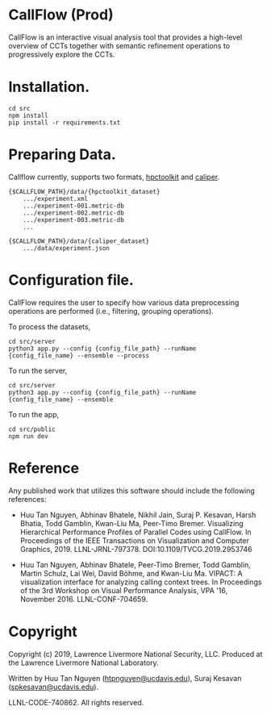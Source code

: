 CallFlow (Prod)
============

CallFlow is an interactive visual analysis tool that provides a high-level overview of CCTs together with semantic refinement operations to progressively explore the
CCTs.

# Installation.
```
cd src
npm install
pip install -r requirements.txt
```

# Preparing Data.

Callflow currently, supports two formats, [hpctoolkit](http://hpctoolkit.org/) and [caliper](www.github.com/LLNL/caliper).

```
{$CALLFLOW_PATH}/data/{hpctoolkit_dataset}
	.../experiment.xml
	.../experiment-001.metric-db
	.../experiment-002.metric-db
	.../experiment-003.metric-db
	...

{$CALLFLOW_PATH}/data/{caliper_dataset}
	.../data/experiment.json

```

# Configuration file.
CallFlow requires the user to specify how various data preprocessing operations are performed (i.e., filtering, grouping operations).

To process the datasets,
```
cd src/server
python3 app.py --config {config_file_path} --runName {config_file_name} --ensemble --process
```

To run the server,

```
cd src/server
python3 app.py --config {config_file_path} --runName {config_file_name} --ensemble  
```


To run the app,

```
cd src/public
npm run dev
```
# Reference

Any published work that utilizes this software should include the following references:

* Huu Tan Nguyen, Abhinav Bhatele, Nikhil Jain, Suraj P. Kesavan, Harsh Bhatia, Todd Gamblin, Kwan-Liu Ma, Peer-Timo Bremer. Visualizing Hierarchical Performance Profiles of Parallel Codes using CallFlow. In Proceedings of the IEEE Transactions on Visualization and Computer Graphics, 2019. LLNL-JRNL-797378. DOI:10.1109/TVCG.2019.2953746

* Huu Tan Nguyen, Abhinav Bhatele, Peer-Timo Bremer, Todd Gamblin, Martin Schulz,
Lai Wei, David Böhme, and Kwan-Liu Ma. VIPACT: A visualization interface for
analyzing calling context trees. In Proceedings of the 3rd Workshop on Visual
Performance Analysis, VPA '16, November 2016. LLNL-CONF-704659.

# Copyright

Copyright (c) 2019, Lawrence Livermore National Security, LLC.
Produced at the Lawrence Livermore National Laboratory.

Written by Huu Tan Nguyen (<htpnguyen@ucdavis.edu>), Suraj Kesavan (<spkesavan@ucdavis.edu>).

LLNL-CODE-740862. All rights reserved.